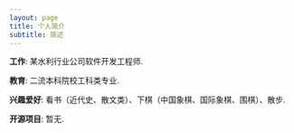 ```yaml
---
layout: page
title: 个人简介
subtitle: 简述
---
```


**工作**: 某水利行业公司软件开发工程师.

**教育**: 二流本科院校工科类专业.

**兴趣爱好**: 看书（近代史、散文类）、下棋（中国象棋、国际象棋、围棋）、散步. 

**开源项目**: 暂无.

